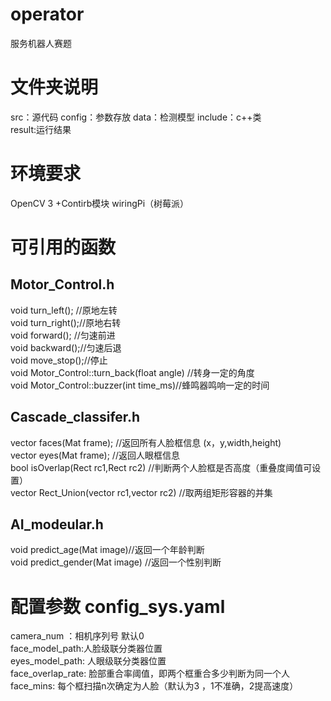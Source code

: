 # operator
服务机器人赛题
# 文件夹说明
src：源代码
config：参数存放
data：检测模型
include：c++类  
result:运行结果

# 环境要求
OpenCV 3 +Contirb模块
wiringPi（树莓派）

# 可引用的函数
## Motor_Control.h
void turn_left(); //原地左转  
void turn_right();//原地右转  
void forward(); //匀速前进  
void backward();//匀速后退  
void move_stop();//停止  
void Motor_Control::turn_back(float angle) //转身一定的角度  
void Motor_Control::buzzer(int time_ms)//蜂鸣器鸣响一定的时间  
## Cascade_classifer.h
vector<Rect> faces(Mat frame); //返回所有人脸框信息 (x，y,width,height)  
vector<Rect> eyes(Mat frame); //返回人眼框信息  
bool isOverlap(Rect rc1,Rect rc2) //判断两个人脸框是否高度（重叠度阈值可设置）  
vector<Rect> Rect_Union(vector<Rect> rc1,vector<Rect> rc2) //取两组矩形容器的并集  
## AI_modeular.h  
void predict_age(Mat image)//返回一个年龄判断  
void predict_gender(Mat image) //返回一个性别判断  

# 配置参数 config_sys.yaml
camera_num ：相机序列号 默认0  
face_model_path:人脸级联分类器位置  
eyes_model_path: 人眼级联分类器位置  
face_overlap_rate: 脸部重合率阈值，即两个框重合多少判断为同一个人  
face_mins: 每个框扫描n次确定为人脸（默认为3 ，1不准确，2提高速度）  
